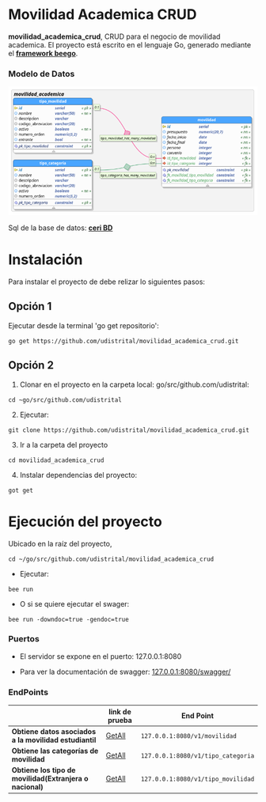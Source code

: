 # Movilidad Academica CRUD

**movilidad_academica_crud**, CRUD para el negocio de movilidad academica. El proyecto está escrito en el lenguaje Go, generado mediante el **[framework beego](https://beego.me/)**.

### Modelo de Datos
![](modelo_datos.png)

Sql de la base de datos: **[ceri BD](https://drive.google.com/file/d/1LJ_8nXmSo9lsoDzZPKfn6Q-7bdk8FZqK/view?usp=sharing)**


# Instalación
Para instalar el proyecto de debe relizar lo siguientes pasos:

## Opción 1

Ejecutar desde la terminal 'go get repositorio':
```shell 
go get https://github.com/udistrital/movilidad_academica_crud.git
```

## Opción 2

1. Clonar en el proyecto en la carpeta local: go/src/github.com/udistrital:
```shell
cd ~go/src/github.com/udistrital 
```

2. Ejecutar:

```shell 
git clone https://github.com/udistrital/movilidad_academica_crud.git
```

3. Ir a la carpeta del proyecto
```shell 
cd movilidad_academica_crud
```

4. Instalar dependencias del proyecto:
```shell 
got get
```


# Ejecución del proyecto
Ubicado en la raíz del proyecto,
```shell 
cd ~/go/src/github.com/udistrital/movilidad_academica_crud
```

- Ejecutar: 
```shell 
bee run
```
- O si se quiere ejecutar el swager:

```shell 
bee run -downdoc=true -gendoc=true
```

### Puertos
* El servidor se expone en el puerto: 127.0.0.1:8080

* Para ver la documentación de swagger: [127.0.0.1:8080/swagger/](http://127.0.0.1:8080/swagger/)

### EndPoints

|                |link de prueba                  |End Point|
|----------------|-------------------------------|------------------------|
| **Obtiene datos asociados a la movilidad estudiantil** |[GetAll](http://127.0.0.1:8080/v1/movilidad)| `127.0.0.1:8080/v1/movilidad` |
| **Obtiene las categorías de movilidad** | [GetAll](http://127.0.0.1:8080/v1/tipo_categoria) |`127.0.0.1:8080/v1/tipo_categoria`|
| **Obtiene los tipo de movilidad(Extranjera o nacional)** |[GetAll](http://127.0.0.1:8080/v1/tipo_movilidad)| `127.0.0.1:8080/v1/tipo_movilidad` |
